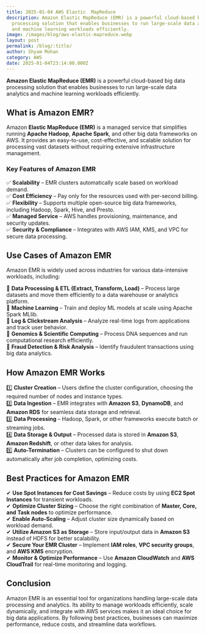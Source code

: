 ```yaml
---
title: 2025-01-04 AWS Elastic  MapReduce
description: Amazon Elastic MapReduce (EMR) is a powerful cloud-based big data
  processing solution that enables businesses to run large-scale data analytics
  and machine learning workloads efficiently.
image: /images/blog/aws-elastic-mapreduce.webp
layout: post
permalink: /blog/:title/
author: Shyam Mohan
category: AWS
date: 2025-01-04T23:14:00.000Z
---
```

**Amazon Elastic MapReduce (EMR)** is a powerful cloud-based big data processing solution that enables businesses to run large-scale data analytics and machine learning workloads efficiently.

## **What is Amazon EMR?**

Amazon **Elastic MapReduce (EMR)** is a managed service that simplifies running **Apache Hadoop**, **Apache Spark**, and other big data frameworks on AWS. It provides an easy-to-use, cost-effective, and scalable solution for processing vast datasets without requiring extensive infrastructure management.

### **Key Features of Amazon EMR**

✅ **Scalability** – EMR clusters automatically scale based on workload demand.  
✅ **Cost Efficiency** – Pay only for the resources used with per-second billing.  
✅ **Flexibility** – Supports multiple open-source big data frameworks, including Hadoop, Spark, Hive, and Presto.  
✅ **Managed Service** – AWS handles provisioning, maintenance, and security updates.  
✅ **Security & Compliance** – Integrates with AWS IAM, KMS, and VPC for secure data processing.

## **Use Cases of Amazon EMR**

Amazon EMR is widely used across industries for various data-intensive workloads, including:

🔹 **Data Processing & ETL (Extract, Transform, Load)** – Process large datasets and move them efficiently to a data warehouse or analytics platform.  
🔹 **Machine Learning** – Train and deploy ML models at scale using Apache Spark MLlib.  
🔹 **Log & Clickstream Analysis** – Analyze real-time logs from applications and track user behavior.  
🔹 **Genomics & Scientific Computing** – Process DNA sequences and run computational research efficiently.  
🔹 **Fraud Detection & Risk Analysis** – Identify fraudulent transactions using big data analytics.

## **How Amazon EMR Works**

1️⃣ **Cluster Creation** – Users define the cluster configuration, choosing the required number of nodes and instance types.  
2️⃣ **Data Ingestion** – EMR integrates with **Amazon S3**, **DynamoDB**, and **Amazon RDS** for seamless data storage and retrieval.  
3️⃣ **Data Processing** – Hadoop, Spark, or other frameworks execute batch or streaming jobs.  
4️⃣ **Data Storage & Output** – Processed data is stored in **Amazon S3**, **Amazon Redshift**, or other data lakes for analysis.  
5️⃣ **Auto-Termination** – Clusters can be configured to shut down automatically after job completion, optimizing costs.

## **Best Practices for Amazon EMR**

✔ **Use Spot Instances for Cost Savings** – Reduce costs by using **EC2 Spot Instances** for transient workloads.  
✔ **Optimize Cluster Sizing** – Choose the right combination of **Master, Core, and Task nodes** to optimize performance.  
✔ **Enable Auto-Scaling** – Adjust cluster size dynamically based on workload demand.  
✔ **Utilize Amazon S3 as Storage** – Store input/output data in **Amazon S3** instead of HDFS for better scalability.  
✔ **Secure Your EMR Cluster** – Implement **IAM roles**, **VPC security groups**, and **AWS KMS** encryption.  
✔ **Monitor & Optimize Performance** – Use **Amazon CloudWatch** and **AWS CloudTrail** for real-time monitoring and logging.

## **Conclusion**

Amazon EMR is an essential tool for organizations handling large-scale data processing and analytics. Its ability to manage workloads efficiently, scale dynamically, and integrate with AWS services makes it an ideal choice for big data applications. By following best practices, businesses can maximize performance, reduce costs, and streamline data workflows.
